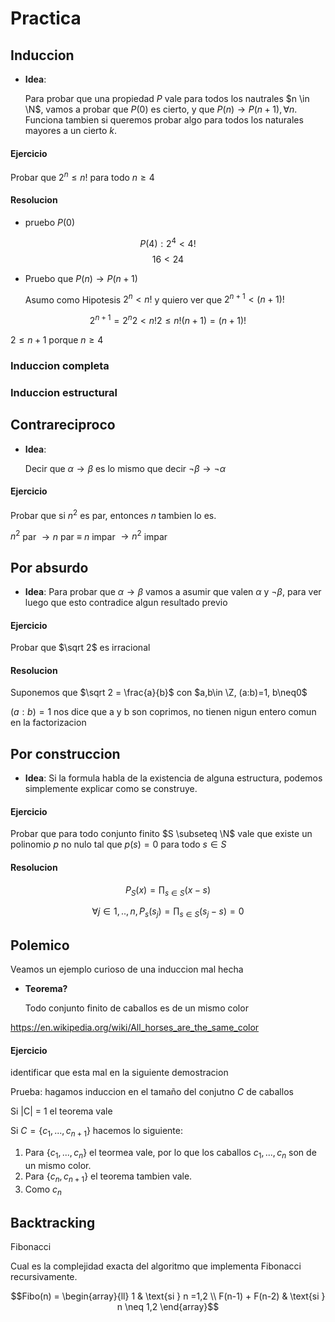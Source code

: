# Practica



## Induccion 

- **Idea**: 

    Para probar que una propiedad $P$ vale para todos los nautrales $n \in \N$, vamos a probar que $P(0)$ es cierto, y que $P(n) \rightarrow P(n+1), \forall n$. Funciona tambien si queremos probar algo para todos los naturales mayores a un cierto $k$.


#### Ejercicio

Probar que $2^n \leq n!$ para todo $n \geq 4$

#### Resolucion

- pruebo $P(0)$

$$P(4) : 2^4 < 4!$$
$$16 < 24$$


- Pruebo que $P(n) \rightarrow P(n+1)$

    Asumo como Hipotesis $2^n < n!$ y quiero ver que $2^{n+1} < (n+1)!$

$$2^{n+1} = 2^n 2 < n! 2 \leq n!(n+1) = (n+1)!$$

$2 \leq n+1$ porque $n \geq 4$


### Induccion completa

### Induccion estructural


## Contrareciproco

- **Idea**: 

    Decir que $\alpha \rightarrow \beta$ es lo mismo que decir  $\neg \beta \rightarrow \neg \alpha$

#### Ejercicio 

Probar que si $n^2$ es par, entonces $n$ tambien lo es.

$n^2$ par $\rightarrow n$ par $\equiv$ $n$ impar $\rightarrow n^2$ impar



## Por absurdo

- **Idea**: 
    Para probar que $\alpha \rightarrow \beta$ vamos a asumir que valen $\alpha$ y $\neg \beta$, para ver luego que esto contradice algun resultado previo

#### Ejercicio

Probar que $\sqrt 2$ es irracional

#### Resolucion

Suponemos que $\sqrt 2 = \frac{a}{b}$ con $a,b\in \Z, (a:b)=1, b\neq0$

$(a:b)=1$ nos dice que a y b son coprimos, no tienen nigun entero comun en la factorizacion


## Por construccion

- **Idea**: 
    Si la formula habla de la existencia de alguna estructura, podemos simplemente explicar como se construye.

#### Ejercicio

Probar que para todo conjunto finito $S \subseteq \N$ vale que existe un polinomio $p$ no nulo tal que $p(s)=0$ para todo $s \in S$


#### Resolucion

$$P_S(x) = \prod_{s \in S}(x-s)$$

$$\forall j \in {1,..,n}, P_s(s_j) = \prod_{s \in S}(s_j-s) = 0$$

## Polemico 

Veamos un ejemplo curioso de una induccion mal hecha

- **Teorema?**
    
    Todo conjunto finito de caballos es de un mismo color

https://en.wikipedia.org/wiki/All_horses_are_the_same_color

#### Ejercicio
identificar que esta mal en la siguiente demostracion

Prueba: hagamos induccion en el tamaño del conjutno $C$ de caballos

Si |C| = 1 el teorema vale

Si $C = \{c_1, ..., c_{n+1}\}$ hacemos lo siguiente:

1. Para $\{c_1, ..., c_n\}$ el teormea vale, por lo que los caballos $c_1, ..., c_n$ son de un mismo color.
2. Para $\{c_n, c_{n+1}\}$ el teorema tambien vale.
3. Como $c_n$ 


## Backtracking


Fibonacci

Cual es la complejidad exacta del algoritmo que implementa Fibonacci recursivamente.


$$Fibo(n) = 
\begin{array}{ll}
1 & \text{si } n =1,2 \\
F(n-1) + F(n-2) & \text{si } n \neq 1,2 
\end{array}$$
